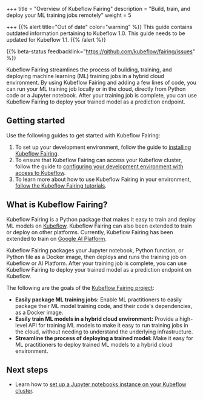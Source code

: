 +++
title = "Overview of Kubeflow Fairing"
description = "Build, train, and deploy your ML training jobs remotely"
weight = 5
                    
+++
{{% alert title="Out of date" color="warning" %}}
This guide contains outdated information pertaining to Kubeflow 1.0. This guide
needs to be updated for Kubeflow 1.1.
{{% /alert %}}

{{% beta-status 
  feedbacklink="https://github.com/kubeflow/fairing/issues" %}}

Kubeflow Fairing streamlines the process of building, training, and deploying
machine learning (ML) training jobs in a hybrid cloud environment. By using
Kubeflow Fairing and adding a few lines of code, you can run your ML training
job locally or in the cloud, directly from Python code or a Jupyter
notebook. After your training job is complete, you can use Kubeflow Fairing to
deploy your trained model as a prediction endpoint.

## Getting started

Use the following guides to get started with Kubeflow Fairing:

1.  To set up your development environment, follow the guide to [installing
    Kubeflow Fairing][install].
1.  To ensure that Kubeflow Fairing can access your Kubeflow cluster, follow
    the guide to [configuring your development environment with access
    to Kubeflow][conf].
1.  To learn more about how to use Kubeflow Fairing in your environment,
    [follow the Kubeflow Fairing tutorials][tutorials].

## What is Kubeflow Fairing?

Kubeflow Fairing is a Python package that makes it easy to train and deploy ML
models on [Kubeflow][kubeflow]. Kubeflow Fairing can also been extended to
train or deploy on other platforms. Currently, Kubeflow Fairing has been
extended to train on [Google AI Platform][ai-platform]. 

Kubeflow Fairing packages your Jupyter notebook, Python function, or Python
file as a Docker image, then deploys and runs the training job on Kubeflow
or AI Platform. After your training job is complete, you can use Kubeflow
Fairing to deploy your trained model as a prediction endpoint on Kubeflow. 

The following are the goals of the [Kubeflow Fairing project][fairing-repo]:

* **Easily package ML training jobs:** Enable ML practitioners to easily package their ML model training code, and their code's dependencies, as a Docker image. 
* **Easily train ML models in a hybrid cloud environment:** Provide a high-level API for training ML models to make it easy to run training jobs in the cloud, without needing to understand the underlying infrastructure.
* **Streamline the process of deploying a trained model:** Make it easy for ML practitioners to deploy trained ML models to a hybrid cloud environment. 

## Next steps

*  Learn how to [set up a Jupyter notebooks instance on your Kubeflow
   cluster][kubeflow-notebooks].

[kubeflow-notebooks]: /docs/components/notebooks/setup/
[ai-platform]: https://cloud.google.com/ml-engine/docs/
[fairing-repo]: https://github.com/kubeflow/fairing
[kubeflow]: /docs/about/kubeflow/

[conf]: /docs/external-add-ons/fairing/configure-fairing/
[install]: /docs/external-add-ons/fairing/install-fairing/
[tutorials]: /docs/external-add-ons/fairing/tutorials/other-tutorials/
